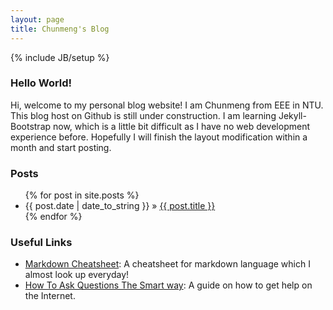 ```yaml
---
layout: page
title: Chunmeng's Blog
---
```

{% include JB/setup %}

### Hello World!

Hi, welcome to my personal blog website! I am Chunmeng from EEE in NTU. This blog host on Github is still under construction. I am learning Jekyll-Bootstrap now, which is a little bit difficult as I have no web development experience before. Hopefully I will finish the layout modification within a month and start posting.

### Posts

<ul class="posts">
  {% for post in site.posts %}
    <li><span>{{ post.date | date_to_string }}</span> &raquo; <a href="{{ BASE_PATH }}{{ post.url }}">{{ post.title }}</a></li>
  {% endfor %}
</ul>

### Useful Links

- [Markdown Cheatsheet](https://github.com/adam-p/markdown-here/wiki/Markdown-Cheatsheet): A cheatsheet for markdown language which I almost look up everyday!
- [How To Ask Questions The Smart way](http://www.catb.org/esr/faqs/smart-questions.html): A guide on how to get help on the Internet.
